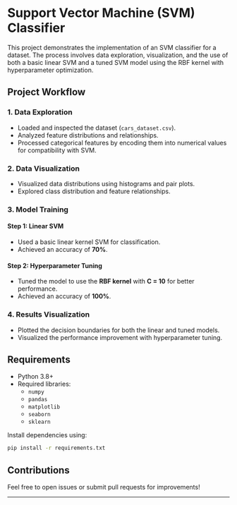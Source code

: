 
# Support Vector Machine (SVM) Classifier

This project demonstrates the implementation of an SVM classifier for a dataset. The process involves data exploration, visualization, and the use of both a basic linear SVM and a tuned SVM model using the RBF kernel with hyperparameter optimization.

## Project Workflow

### 1. **Data Exploration**
- Loaded and inspected the dataset (`cars_dataset.csv`).
- Analyzed feature distributions and relationships.
- Processed categorical features by encoding them into numerical values for compatibility with SVM.

### 2. **Data Visualization**
- Visualized data distributions using histograms and pair plots.
- Explored class distribution and feature relationships.

### 3. **Model Training**

#### Step 1: **Linear SVM**
- Used a basic linear kernel SVM for classification.
- Achieved an accuracy of **70%**.

#### Step 2: **Hyperparameter Tuning**
- Tuned the model to use the **RBF kernel** with **C = 10** for better performance.
- Achieved an accuracy of **100%**.

### 4. **Results Visualization**
- Plotted the decision boundaries for both the linear and tuned models.
- Visualized the performance improvement with hyperparameter tuning.

## Requirements

- Python 3.8+
- Required libraries:
  - `numpy`
  - `pandas`
  - `matplotlib`
  - `seaborn`
  - `sklearn`

Install dependencies using:
```bash
pip install -r requirements.txt
```

## Contributions

Feel free to open issues or submit pull requests for improvements!

---

